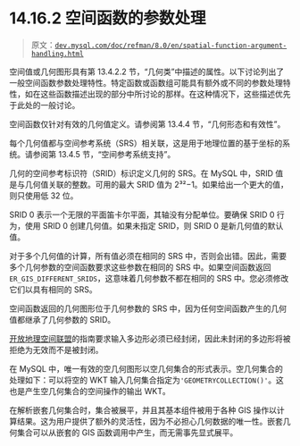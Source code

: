 # 14.16.2 空间函数的参数处理

> 原文：[`dev.mysql.com/doc/refman/8.0/en/spatial-function-argument-handling.html`](https://dev.mysql.com/doc/refman/8.0/en/spatial-function-argument-handling.html)

空间值或几何图形具有第 13.4.2.2 节，“几何类”中描述的属性。以下讨论列出了一般空间函数参数处理特性。特定函数或函数组可能具有额外或不同的参数处理特性，如在这些函数描述出现的部分中所讨论的那样。在这种情况下，这些描述优先于此处的一般讨论。

空间函数仅针对有效的几何值定义。请参阅第 13.4.4 节，“几何形态和有效性”。

每个几何值都与空间参考系统（SRS）相关联，这是用于地理位置的基于坐标的系统。请参阅第 13.4.5 节，“空间参考系统支持”。

几何的空间参考标识符（SRID）标识定义几何的 SRS。在 MySQL 中，SRID 值是与几何值关联的整数。可用的最大 SRID 值为 2³²−1。如果给出一个更大的值，则只使用低 32 位。

SRID 0 表示一个无限的平面笛卡尔平面，其轴没有分配单位。要确保 SRID 0 行为，使用 SRID 0 创建几何值。如果未指定 SRID，则 SRID 0 是新几何值的默认值。

对于多个几何值的计算，所有值必须在相同的 SRS 中，否则会出错。因此，需要多个几何参数的空间函数要求这些参数在相同的 SRS 中。如果空间函数返回`ER_GIS_DIFFERENT_SRIDS`，这意味着几何参数不都在相同的 SRS 中。您必须修改它们以具有相同的 SRS。

空间函数返回的几何图形位于几何参数的 SRS 中，因为任何空间函数产生的几何值都继承了几何参数的 SRID。

[开放地理空间联盟](http://www.opengeospatial.org)的指南要求输入多边形必须已经封闭，因此未封闭的多边形将被拒绝为无效而不是被封闭。

在 MySQL 中，唯一有效的空几何图形以空几何集合的形式表示。空几何集合的处理如下：可以将空的 WKT 输入几何集合指定为`'GEOMETRYCOLLECTION()'`。这也是产生空几何集合的空间操作的输出 WKT。

在解析嵌套几何集合时，集合被展平，并且其基本组件被用于各种 GIS 操作以计算结果。这为用户提供了额外的灵活性，因为不必担心几何数据的唯一性。嵌套几何集合可以从嵌套的 GIS 函数调用中产生，而无需事先显式展平。
